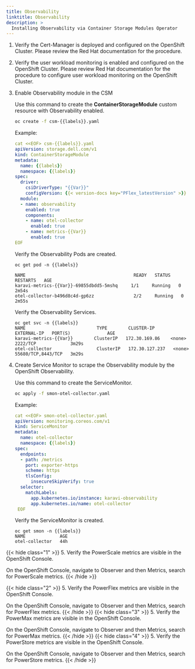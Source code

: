 ```yaml
---
title: Observability
linktitle: Observability
description: >
  Installing Observability via Container Storage Modules Operator
---
```


1. Verify the Cert-Manager is deployed and configured on the OpenShift Cluster. Please review the Red Hat documentation for the procedure.

2. Verify the user workload monitoring is enabled and configured on the OpenShift Cluster. Please review Red Hat documentation for the procedure to configure user workload monitoring on the OpenShift Cluster.

3. Enable Observability module in the CSM  

   Use this command to create the **ContainerStorageModule** custom resource with Observability enabled.
  
   ```bash
   oc create -f csm-{{labels}}.yaml
   ```

   Example:

   ```yaml
   cat <<EOF> csm-{{labels}}.yaml
   apiVersion: storage.dell.com/v1
   kind: ContainerStorageModule
   metadata:
     name: {{labels}}
     namespace: {{labels}}
   spec:
     driver:
       csiDriverType: "{{Var}}"
       configVersion: {{< version-docs key="PFlex_latestVersion" >}}
     module:
     - name: observability
       enabled: true
       components:
       - name: otel-collector
         enabled: true
       - name: metrics-{{Var}}
         enabled: true
   EOF
   ```

    Verify the Observability Pods are created.

<ol>

```terminal
oc get pod -n {{labels}}

NAME                                         READY   STATUS    RESTARTS   AGE
karavi-metrics-{{Var}}-69855dbdd5-5mshq     1/1     Running   0          2m54s
otel-collector-b496d8c4d-gp6zz               2/2     Running   0          2m55s 
```

</ol>

<ol>

Verify the Observability Services.

```terminal
oc get svc -n {{labels}}
NAME                           TYPE        CLUSTER-IP       EXTERNAL-IP   PORT(S)              AGE
karavi-metrics-{{Var}}        ClusterIP   172.30.169.86    <none>        2222/TCP             3m29s
otel-collector                 ClusterIP   172.30.127.237   <none>        55680/TCP,8443/TCP   3m29s 
```

</ol>

4. Create Service Monitor to scrape the Observability module by the OpenShift Observability.

   Use this command to create the ServiceMonitor.

   ```bash
   oc apply -f smon-otel-collector.yaml
   ```

   Example:

   ```yaml
   cat <<EOF> smon-otel-collector.yaml
   apiVersion: monitoring.coreos.com/v1
   kind: ServiceMonitor
   metadata:
     name: otel-collector
     namespace: {{labels}}
   spec:
     endpoints:
     - path: /metrics
       port: exporter-https
       scheme: https
       tlsConfig:
         insecureSkipVerify: true
     selector:
       matchLabels:
         app.kubernetes.io/instance: karavi-observability
         app.kubernetes.io/name: otel-collector 
    EOF
   ```

<ol>

Verify the ServiceMonitor is created.

```terminal
oc get smon -n {{labels}}
NAME             AGE
otel-collector   44h 
```

</ol>

{{< hide class="1" >}}
5. Verify the PowerScale metrics are visible in the OpenShift Console.

   On the OpenShift Console, navigate to Observer and then Metrics, search for PowerScale metrics.
{{< /hide >}}

{{< hide class="2" >}}
5. Verify the PowerFlex metrics are visible in the OpenShift Console.

   On the OpenShift Console, navigate to Observer and then Metrics, search for PowerFlex metrics.
{{< /hide >}}
{{< hide class="3" >}}
5. Verify the PowerMax metrics are visible in the OpenShift Console.

   On the OpenShift Console, navigate to Observer and then Metrics, search for PowerMax metrics.
{{< /hide >}}
{{< hide class="4" >}}
5. Verify the PowerStore metrics are visible in the OpenShift Console.

   On the OpenShift Console, navigate to Observer and then Metrics, search for PowerStore metrics.
{{< /hide >}}
